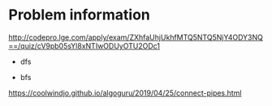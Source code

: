 # Problem information

<http://codepro.lge.com/apply/exam/ZXhfaUhjUkhfMTQ5NTQ5NjY4ODY3NQ==/quiz/cV9pb05sYl8xNTIwODUyOTU2ODc1>

- dfs

- bfs

<https://coolwindjo.github.io/algoguru/2019/04/25/connect-pipes.html>
